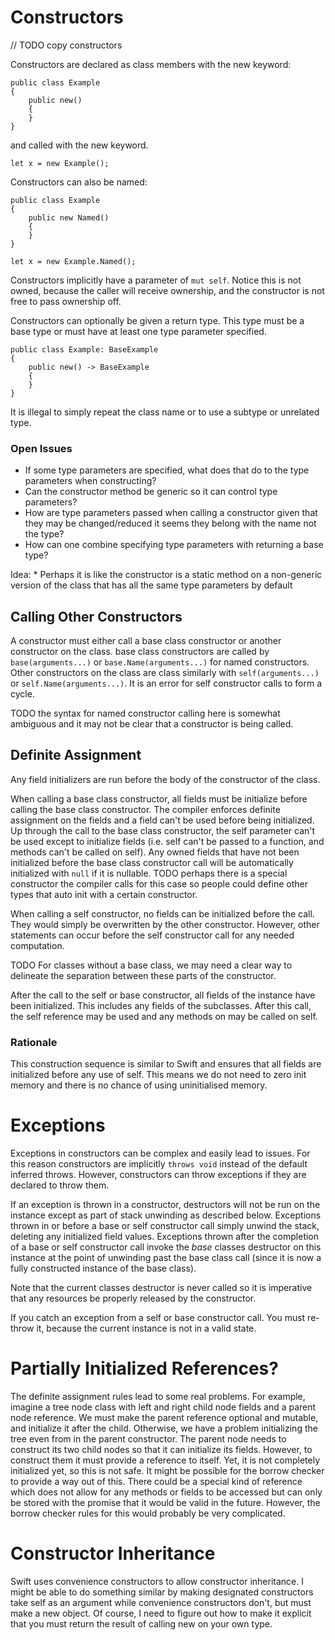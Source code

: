 # Constructors

// TODO copy constructors

Constructors are declared as class members with the new keyword:

	public class Example
	{
		public new()
		{
		}
	}

and called with the new keyword.

	let x = new Example();

Constructors can also be named:

	public class Example
	{
		public new Named()
		{
		}
	}

	let x = new Example.Named();

Constructors implicitly have a parameter of `mut self`.  Notice this is not owned, because the caller will receive ownership, and the constructor is not free to pass ownership off.
	
Constructors can optionally be given a return type.  This type must be a base type or must have at least one type parameter specified.

	public class Example: BaseExample
	{
		public new() -> BaseExample
		{
		}
	}

It is illegal to simply repeat the class name or to use a subtype or unrelated type.

### Open Issues

  * If some type parameters are specified, what does that do to the type parameters when constructing?
  * Can the constructor method be generic so it can control type parameters?
  * How are type parameters passed when calling a constructor given that they may be changed/reduced it seems they belong with the name not the type?
  * How can one combine specifying type parameters with returning a base type?
	
Idea:
	* Perhaps it is like the constructor is a static method on a non-generic version of the class that has all the same type parameters by default

## Calling Other Constructors

A constructor must either call a base class constructor or another constructor on the class.  base class constructors are called by `base(arguments...)` or `base.Name(arguments...)` for named constructors.  Other constructors on the class are class similarly with `self(arguments...)` or `self.Name(arguments...)`.  It is an error for self constructor calls to form a cycle.

TODO the syntax for named constructor calling here is somewhat ambiguous and it may not be clear that a constructor is being called.

## Definite Assignment

Any field initializers are run before the body of the constructor of the class.

When calling a base class constructor, all fields must be initialize before calling the base class constructor.  The compiler enforces definite assignment on the fields and a field can't be used before being initialized.  Up through the call to the base class constructor, the self parameter can't be used except to initialize fields (i.e. self can't be passed to a function, and methods can't be called on self).  Any owned fields that have not been initialized before the base class constructor call will be automatically initialized with `null` if it is nullable.  TODO perhaps there is a special constructor the compiler calls for this case so people could define other types that auto init with a certain constructor.

When calling a self constructor, no fields can be initialized before the call.  They would simply be overwritten by the other constructor.  However, other statements can occur before the self constructor call for any needed computation.

TODO For classes without a base class, we may need a clear way to delineate the separation between these parts of the constructor.

After the call to the self or base constructor, all fields of the instance have been initialized.  This includes any fields of the subclasses.  After this call, the self reference may be used and any methods on may be called on self.

### Rationale

This construction sequence is similar to Swift and ensures that all fields are initialized before any use of self.  This means we do not need to zero init memory and there is no chance of using uninitialised memory.

# Exceptions

Exceptions in constructors can be complex and easily lead to issues.  For this reason constructors are implicitly `throws void` instead of the default inferred throws.  However, constructors can throw exceptions if they are declared to throw them.  

If an exception is thrown in a constructor, destructors will not be run on the instance except as part of stack unwinding as described below.  Exceptions thrown in or before a base or self constructor call simply unwind the stack, deleting any initialized field values.  Exceptions thrown after the completion of a base or self constructor call invoke the *base* classes destructor on this instance at the point of unwinding past the base class call (since it is now a fully constructed instance of the base class).

Note that the current classes destructor is never called so it is imperative that any resources be properly released by the constructor.

If you catch an exception from a self or base constructor call.  You must re-throw it, because the current instance is not in a valid state.

# Partially Initialized References?

The definite assignment rules lead to some real problems.  For example, imagine a tree node class with left and right child node fields and a parent node reference.  We must make the parent reference optional and mutable, and initialize it after the child.  Otherwise, we have a problem initializing the tree even from in the parent constructor.  The parent node needs to construct its two child nodes so that it can initialize its fields.  However, to construct them it must provide a reference to itself.  Yet, it is not completely initialized yet, so this is not safe.  It might be possible for the borrow checker to provide a way out of this.  There could be a special kind of reference which does not allow for any methods or fields to be accessed but can only be stored with the promise that it would be valid in the future.  However, the borrow checker rules for this would probably be very complicated.

# Constructor Inheritance

Swift uses convenience constructors to allow constructor inheritance.  I might be able to do something similar by making designated constructors take self as an argument while convenience constructors don't, but must make a new object.  Of course, I need to figure out how to make it explicit that you must return the result of calling new on your own type.